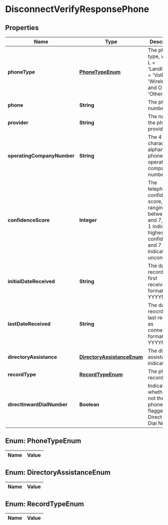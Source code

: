 

# DisconnectVerifyResponsePhone

## Properties

Name | Type | Description | Notes
------------ | ------------- | ------------- | -------------
**phoneType** | [**PhoneTypeEnum**](#PhoneTypeEnum) | The phone type, where: L &#x3D; &#39;Landline&#39;, V &#x3D; &#39;VoIP&#39;, W &#x3D; &#39;Wireless&#39;, and O &#x3D; &#39;Other&#39;. |  [optional]
**phone** | **String** | The phone number. |  [optional]
**provider** | **String** | The name of the phone provider. |  [optional]
**operatingCompanyNumber** | **String** | The 4 character alphanumeric phone operating company number. |  [optional]
**confidenceScore** | **Integer** | The telephone confidence score, ranging between 1 and 7, where 1 indicates highest confidence and 7 indicates unconfirmed. |  [optional]
**initialDateReceived** | **String** | The date the record was first received, formatted: YYYYMMDD |  [optional]
**lastDateReceived** | **String** | The date the reocrd was last received as connected, formatted: YYYYMMDD |  [optional]
**directoryAssistance** | [**DirectoryAssistanceEnum**](#DirectoryAssistanceEnum) | The directory assistance indicator. |  [optional]
**recordType** | [**RecordTypeEnum**](#RecordTypeEnum) | The phone record type. |  [optional]
**directInwardDialNumber** | **Boolean** | Indicates whether or not the phone is flagged as a Direct Inward Dial Number. |  [optional]


## Enum: PhoneTypeEnum

Name | Value
---- | -----


## Enum: DirectoryAssistanceEnum

Name | Value
---- | -----


## Enum: RecordTypeEnum

Name | Value
---- | -----




